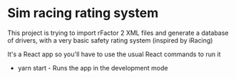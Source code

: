 # Sim racing rating system

This project is trying to import rFactor 2 XML files and generate a database of drivers, with a very basic safety rating system (inspired by iRacing)

It's a React app so you'll have to use the usual React commands to run it

* yarn start - Runs the app in the development mode
